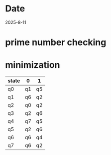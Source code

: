 # Date
2025-8-11

# prime number checking

# minimization
| state | 0 | 1 |
| --------------- | --------------- | --------------- |
| q0 | q1 | q5 |
| q1 | q6 | q2 |
| q2 | q0 | q2 |
| q3 | q2 | q6 |
| q4 | q7 | q5 |
| q5 | q2 | q6 |
| q6 | q6 | q4 |
| q7 | q6 | q2 |

